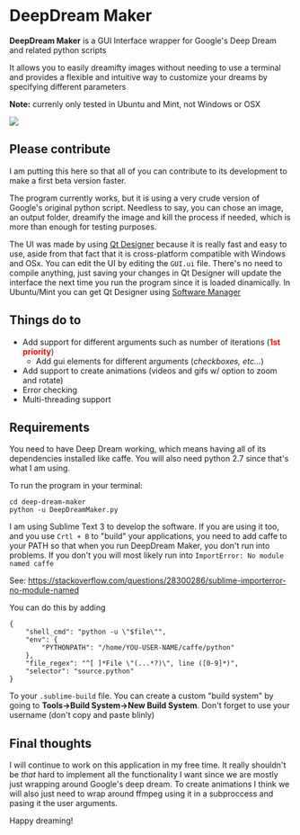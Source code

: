 # DeepDream Maker
**DeepDream Maker** is a GUI Interface wrapper for Google's Deep Dream and related python scripts

It allows you to easily dreamifty images without needing to use a terminal and provides a
flexible and intuitive way to customize your dreams by specifying different parameters

**Note:** currenly only tested in Ubuntu and Mint, not Windows or OSX

![](https://i.imgur.com/E0aGgG6.png)

## Please contribute
I am putting this here so that all of you can contribute to its development to make a first beta version faster.

The program currently works, but it is using a very crude version of Google's original python script. Needless to say, you can chose an image, an output folder, dreamify the image and kill the process if needed, which is more than enough for testing purposes.

The UI was made by using [Qt Designer](https://i.imgur.com/akMaZEy.png) because it is really fast and easy to use, aside from that fact that it is cross-platform compatible with Windows and OSx. You can edit the UI by editing the `GUI.ui` file. There's no need to compile anything, just saving your changes in Qt Designer will update the interface the next time you run the program since it is loaded dinamically. In Ubuntu/Mint you can get Qt Designer using [Software Manager](https://i.imgur.com/j0y1qHl.png)

## Things do to
* Add support for different arguments such as number of iterations (<b style="color:red">1st priority</b>)
    * Add gui elements for different arguments (*checkboxes, etc...*)
* Add support to create animations (videos and gifs w/ option to zoom and rotate)
* Error checking
* Multi-threading support


## Requirements
You need to have Deep Dream working, which means having all of its dependencies installed like caffe.
You will also need python 2.7 since that's what I am using.

To run the program in your terminal:
```
cd deep-dream-maker
python -u DeepDreamMaker.py
```
I am using Sublime Text 3 to develop the software. If you are using it too, and you use `Crtl + B` to "build" your applications, you need to add caffe to your PATH so that when you run DeepDream Maker, you don't run into problems.
If you don't you will most likely run into `ImportError: No module named caffe`

See: https://stackoverflow.com/questions/28300286/sublime-importerror-no-module-named

You can do this by adding
```
{
	"shell_cmd": "python -u \"$file\"",
	"env": {
		"PYTHONPATH": "/home/YOU-USER-NAME/caffe/python"
	},
	"file_regex": "^[ ]*File \"(...*?)\", line ([0-9]*)",
    "selector": "source.python"
}
```

To your `.sublime-build` file. You can create a custom "build system" by going to **Tools->Build System->New Build System**. Don't forget to use your username (don't copy and paste blinly)

## Final thoughts
I will continue to work on this application in my free time. It really shouldn't be *that* hard to implement all the functionality I want since we are mostly just wrapping around Google's deep dream. To create animations I think we will also just need to wrap around ffmpeg using it in a subproccess and pasing it the user arguments.

Happy dreaming!
